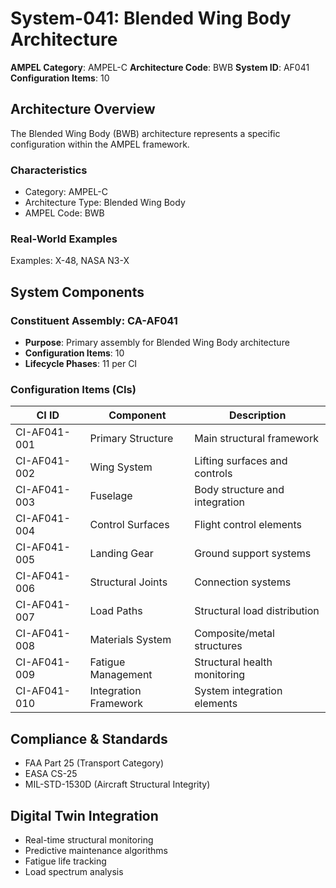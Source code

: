 # System-041: Blended Wing Body Architecture

**AMPEL Category**: AMPEL-C
**Architecture Code**: BWB
**System ID**: AF041
**Configuration Items**: 10

## Architecture Overview

The Blended Wing Body (BWB) architecture represents a specific configuration within the AMPEL framework.

### Characteristics
- Category: AMPEL-C
- Architecture Type: Blended Wing Body
- AMPEL Code: BWB

### Real-World Examples
Examples: X-48, NASA N3-X

## System Components

### Constituent Assembly: CA-AF041
- **Purpose**: Primary assembly for Blended Wing Body architecture
- **Configuration Items**: 10
- **Lifecycle Phases**: 11 per CI

### Configuration Items (CIs)

| CI ID | Component | Description |
|-------|-----------|-------------|
| CI-AF041-001 | Primary Structure | Main structural framework |
| CI-AF041-002 | Wing System | Lifting surfaces and controls |
| CI-AF041-003 | Fuselage | Body structure and integration |
| CI-AF041-004 | Control Surfaces | Flight control elements |
| CI-AF041-005 | Landing Gear | Ground support systems |
| CI-AF041-006 | Structural Joints | Connection systems |
| CI-AF041-007 | Load Paths | Structural load distribution |
| CI-AF041-008 | Materials System | Composite/metal structures |
| CI-AF041-009 | Fatigue Management | Structural health monitoring |
| CI-AF041-010 | Integration Framework | System integration elements |

## Compliance & Standards
- FAA Part 25 (Transport Category)
- EASA CS-25
- MIL-STD-1530D (Aircraft Structural Integrity)

## Digital Twin Integration
- Real-time structural monitoring
- Predictive maintenance algorithms
- Fatigue life tracking
- Load spectrum analysis
